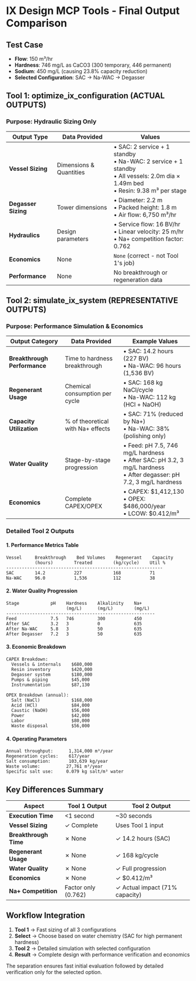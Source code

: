 # IX Design MCP Tools - Final Output Comparison

## Test Case
- **Flow**: 150 m³/hr
- **Hardness**: 746 mg/L as CaCO3 (300 temporary, 446 permanent)
- **Sodium**: 450 mg/L (causing 23.8% capacity reduction)
- **Selected Configuration**: SAC → Na-WAC → Degasser

## Tool 1: optimize_ix_configuration (ACTUAL OUTPUTS)

### Purpose: Hydraulic Sizing Only

| Output Type | Data Provided | Values |
|-------------|---------------|---------|
| **Vessel Sizing** | Dimensions & Quantities | • SAC: 2 service + 1 standby<br>• Na-WAC: 2 service + 1 standby<br>• All vessels: 2.0m dia × 1.49m bed<br>• Resin: 9.38 m³ per stage |
| **Degasser Sizing** | Tower dimensions | • Diameter: 2.2 m<br>• Packed height: 1.8 m<br>• Air flow: 6,750 m³/hr |
| **Hydraulics** | Design parameters | • Service flow: 16 BV/hr<br>• Linear velocity: 25 m/hr<br>• Na+ competition factor: 0.762 |
| **Economics** | None | `None` (correct - not Tool 1's job) |
| **Performance** | None | No breakthrough or regeneration data |

## Tool 2: simulate_ix_system (REPRESENTATIVE OUTPUTS)

### Purpose: Performance Simulation & Economics

| Output Category | Data Provided | Example Values |
|-----------------|---------------|----------------|
| **Breakthrough Performance** | Time to hardness breakthrough | • SAC: 14.2 hours (227 BV)<br>• Na-WAC: 96 hours (1,536 BV) |
| **Regenerant Usage** | Chemical consumption per cycle | • SAC: 168 kg NaCl/cycle<br>• Na-WAC: 112 kg (HCl + NaOH) |
| **Capacity Utilization** | % of theoretical with Na+ effects | • SAC: 71% (reduced by Na+)<br>• Na-WAC: 38% (polishing only) |
| **Water Quality** | Stage-by-stage progression | • Feed: pH 7.5, 746 mg/L hardness<br>• After SAC: pH 3.2, 3 mg/L hardness<br>• After degasser: pH 7.2, 3 mg/L hardness |
| **Economics** | Complete CAPEX/OPEX | • CAPEX: $1,412,130<br>• OPEX: $486,000/year<br>• LCOW: $0.412/m³ |

### Detailed Tool 2 Outputs

#### 1. Performance Metrics Table
```
Vessel     Breakthrough    Bed Volumes    Regenerant    Capacity
           (hours)        Treated        (kg/cycle)    Util %
------------------------------------------------------------
SAC        14.2           227            168           71
Na-WAC     96.0           1,536          112           38
```

#### 2. Water Quality Progression
```
Stage            pH    Hardness    Alkalinity    Na+
                       (mg/L)      (mg/L)        (mg/L)
---------------------------------------------------------
Feed             7.5   746         300           450
After SAC        3.2   3           0             635
After Na-WAC     5.8   3           50            635
After Degasser   7.2   3           50            635
```

#### 3. Economic Breakdown
```
CAPEX Breakdown:
  Vessels & internals    $680,000
  Resin inventory        $420,000
  Degasser system        $180,000
  Pumps & piping         $45,000
  Instrumentation        $87,130
  
OPEX Breakdown (annual):
  Salt (NaCl)            $168,000
  Acid (HCl)             $84,000
  Caustic (NaOH)         $56,000
  Power                  $42,000
  Labor                  $80,000
  Waste disposal         $56,000
```

#### 4. Operating Parameters
```
Annual throughput:      1,314,000 m³/year
Regeneration cycles:    617/year
Salt consumption:       103,639 kg/year
Waste volume:          27,761 m³/year
Specific salt use:     0.079 kg salt/m³ water
```

## Key Differences Summary

| Aspect | Tool 1 Output | Tool 2 Output |
|--------|---------------|---------------|
| **Execution Time** | <1 second | ~30 seconds |
| **Vessel Sizing** | ✓ Complete | Uses Tool 1 input |
| **Breakthrough Time** | ✗ None | ✓ 14.2 hours (SAC) |
| **Regenerant Usage** | ✗ None | ✓ 168 kg/cycle |
| **Water Quality** | ✗ None | ✓ Full progression |
| **Economics** | ✗ None | ✓ $0.412/m³ |
| **Na+ Competition** | Factor only (0.762) | ✓ Actual impact (71% capacity) |

## Workflow Integration

1. **Tool 1** → Fast sizing of all 3 configurations
2. **Select** → Choose based on water chemistry (SAC for high permanent hardness)
3. **Tool 2** → Detailed simulation with selected configuration
4. **Result** → Complete design with performance verification and economics

The separation ensures fast initial evaluation followed by detailed verification only for the selected option.